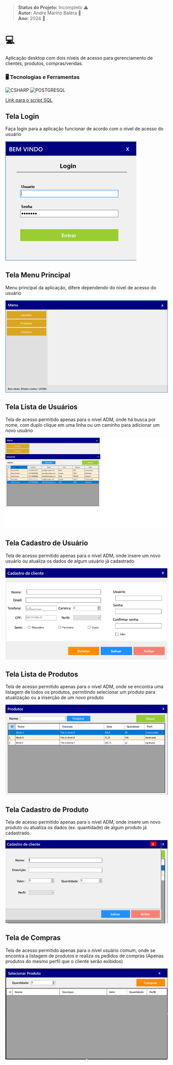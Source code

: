 > **Status do Projeto:** Incompleto :warning: </br>
> **Autor:** Andre Marino Balera :busts_in_silhouette: </br>
> **Ano:** 2024 :date:

# :computer:

Aplicação desktop com dois níveis de acesso para gerenciamento de clientes, produtos, compras/vendas.

### 🖥️ Tecnologias e Ferramentas 
<p align="left">
<img width="40px" src="https://cdn.jsdelivr.net/gh/devicons/devicon/icons/csharp/csharp-original.svg" title = "CSHARP"/>
<img width="40px" src="https://cdn.jsdelivr.net/gh/devicons/devicon/icons/postgresql/postgresql-original.svg" title = "POSTGRESQL"/>
</p>

[Link para o script SQL](./Script.sql.txt)

## Tela Login 
Faça login para a aplicação funcionar de acordo com o nível de acesso do usuário 

![Login](./Login.png)

## Tela Menu Principal
Menu principal da aplicação, difere dependendo do nível de acesso do usuário

![Menu](./menu.png)

## Tela Lista de Usuários
Tela de acesso permitido apenas para o nível ADM, onde há busca por nome, com duplo clique em uma linha ou um caminho para adicionar um novo usuário

![Lista de Usuários](./listausuarios.png)

## Tela Cadastro de Usuário
Tela de acesso permitido apenas para o nível ADM, onde insere um novo usuário ou atualiza os dados de algum usuário já cadastrado

![Cadastro de Usuário](./cadusuario.png)

## Tela Lista de Produtos
Tela de acesso permitido apenas para o nível ADM, onde se encontra uma listagem de todos os produtos, permitindo selecionar um produto para atualização ou a inserção de um novo produto

![Lista de Produtos](./listaprod.png)

## Tela Cadastro de Produto
Tela de acesso permitido apenas para o nível ADM, onde insere um novo produto ou atualiza os dados (ex. quantidade) de algum produto já cadastrado. 

![Cadastro de Produtos](./cadprod.png)

## Tela de Compras
Tela de acesso permitido apenas para o nível usuário comum, onde se encontra a listagem de produtos e realiza os pedidos de compras (Apenas produtos do mesmo perfil que o cliente serão exibidos)

![Compra de Produtos](./comprar.png)
